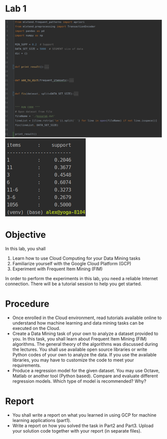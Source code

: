Lab 1 
===================


![Screenshot](https://github.com/iloveyii/data-mining-1/blob/master/task2/screenshot.png)
![Result](https://github.com/iloveyii/data-mining-1/blob/master/task2/result.png)

# Objective
In this lab, you shall
1. Learn how to use Cloud Computing for your Data Mining tasks
2. Familiarize yourself with the Google Cloud Platform (GCP)
3. Experiment with Frequent Item Mining (FIM)

In order to perform the experiments in this lab, you need a reliable Internet connection.
There will be a tutorial session to help you get started.

# Procedure
  * Once enrolled in the Cloud environment, read tutorials available online to understand how machine learning and data mining tasks can be executed on the Cloud.
  * Create a Data Mining task of your own to analyze a dataset provided to you. In this task, you shall learn about Frequent Item Mining (FIM) algorithms. The general theory of the algorithms was discussed during the lectures. You shall use available open source libraries or write Python codes of your own to analyze the data. If you use the available libraries, you may have to customize the code to meet your requirements.
  * Produce a regression model for the given dataset. You may use Octave, Matlab or another tool (Python based). Compare and evaluate different regression models. Which type of model is recommended? Why?



# Report
   * You shall write a report on what you learned in using GCP for machine learning applications (part1).
   * Write a report on how you solved the task in Part2 and Part3. Upload your solution code together with your report (in separate files).
